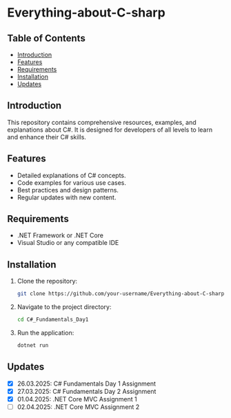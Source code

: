 # Everything-about-C-sharp

## Table of Contents

- [Introduction](#introduction)
- [Features](#features)
- [Requirements](#requirements)
- [Installation](#installation)
- [Updates](#updates)

## Introduction

This repository contains comprehensive resources, examples, and explanations about C#. It is designed for developers of all levels to learn and enhance their C# skills.

## Features

- Detailed explanations of C# concepts.
- Code examples for various use cases.
- Best practices and design patterns.
- Regular updates with new content.

## Requirements

- .NET Framework or .NET Core
- Visual Studio or any compatible IDE

## Installation

1. Clone the repository:
   ```bash
   git clone https://github.com/your-username/Everything-about-C-sharp.git
   ```
2. Navigate to the project directory:
   ```bash
   cd C#_Fundamentals_Day1
   ```
3. Run the application:
   ```bash
   dotnet run
   ```

## Updates

- [x] 26.03.2025: C# Fundamentals Day 1 Assignment
- [x] 27.03.2025: C# Fundamentals Day 2 Assignment
- [x] 01.04.2025: .NET Core MVC Assignment 1
- [ ] 02.04.2025: .NET Core MVC Assignment 2
